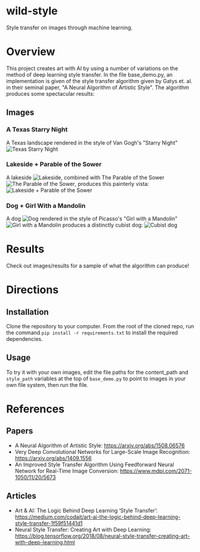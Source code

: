 # wild-style
Style transfer on images through machine learning.

# Overview
This project creates art with AI by using a number of variations on the method 
of deep learning style transfer.  In the file base_demo.py, an implementation 
is given of the style transfer algorithm given by Gatys et. al. in their seminal
paper, "A Neural Algorithm of Artistic Style".  The algorithm produces some
spectacular results:

## Images
### A Texas Starry Night
A Texas landscape rendered in the style of Van Gogh's "Starry Night"
![Texas Starry Night](https://github.com/wkostuch/wild-style/blob/master/images/results/texas_starry_night.png)

### Lakeside + Parable of the Sower
A lakeside 
![Lakeside](https://github.com/wkostuch/wild-style/blob/master/images/content/lakeside.png),
combined with The Parable of the Sower 
![The Parable of the Sower](https://github.com/wkostuch/wild-style/blob/master/images/style/parable_of_sower.png),
produces this painterly vista:
![Lakeside + Parable of the Sower](https://github.com/wkostuch/wild-style/blob/master/images/results/lake%2Bparable_of_sower.png)

### Dog + Girl With a Mandolin
A dog
![Dog](https://github.com/wkostuch/wild-style/blob/master/images/content/dog.png)
rendered in the style of Picasso's "Girl with a Mandolin"
![Girl with a Mandolin](https://github.com/wkostuch/wild-style/blob/master/images/style/girl_with_mandolin.png)
produces a distinctly cubist dog:
![Cubist dog](https://github.com/wkostuch/wild-style/blob/master/images/results/picasso_dog_3.png)

# Results
Check out images/results for a sample of what the algorithm can produce!

# Directions
## Installation
Clone the repository to your computer.  From the root of the cloned repo, run the 
command `pip install -r requirements.txt` to install the required dependencies.

## Usage
To try it with your own images, edit the file paths for the content_path and 
`style_path` variables at the top of `base_demo.py` to point to images in your own 
file system, then run the file.

# References
## Papers
* A Neural Algorithm of Artistic Style: https://arxiv.org/abs/1508.06576
* Very Deep Convolutional Networks for Large-Scale Image Recognition: https://arxiv.org/abs/1409.1556
* An Improved Style Transfer Algorithm Using Feedforward Neural Network for 
Real-Time Image Conversion: https://www.mdpi.com/2071-1050/11/20/5673

## Articles
* Art & AI: The Logic Behind Deep Learning ‘Style Transfer’: https://medium.com/codait/art-ai-the-logic-behind-deep-learning-style-transfer-1f59f51441d1
* Neural Style Transfer: Creating Art with Deep Learning: https://blog.tensorflow.org/2018/08/neural-style-transfer-creating-art-with-deep-learning.html
